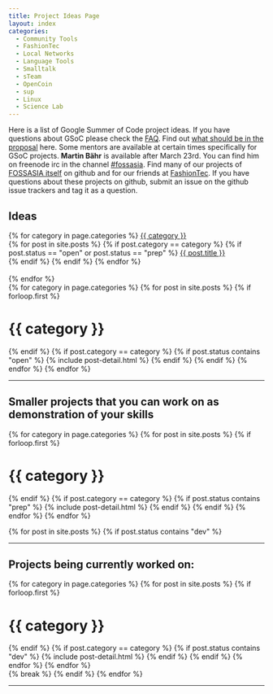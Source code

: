 ```yaml
---
title: Project Ideas Page
layout: index
categories:
  - Community Tools
  - FashionTec
  - Local Networks
  - Language Tools
  - Smalltalk
  - sTeam
  - OpenCoin
  - sup
  - Linux
  - Science Lab 
---
```


Here is a list of Google Summer of Code project ideas. If you have questions about GSoC please check the [FAQ](http://www.google-melange.com/gsoc/document/show/gsoc_program/google/gsoc2015/help_page). Find out [what should be in the proposal](gsoc-faq.html) here. Some mentors are available at certain times specifically for GSoC projects. **Martin Bähr** is available after March 23rd. You can find him on freenode irc in the channel [#fossasia](irc://irc.freenode.net/fossasia). Find many of our projects of [FOSSASIA itself](http://github.com/fossasia/) on github and for our friends at [FashionTec](https://github.com/fashiontec/). If you have questions about these projects on github, submit an issue on the github issue trackers and tag it as a question.

<div class="project-contents">
  <h2>Ideas</h2>
  {% for category in page.categories %}
    <a href="#{{ category }}">{{ category }}</a>
    <div class="category-contents">
      {% for post in site.posts %}
        {% if post.category == category %}
          {% if post.status == "open" or post.status == "prep" %}
            <a href="#{{ post.title }}">{{ post.title }}</a>
            <br>
          {% endif %}
        {% endif %}
      {% endfor %}
    </div>
    <br>
  {% endfor %}
</div>

<div>
  {% for category in page.categories %}
    {% for post in site.posts %}
      {% if forloop.first %}
        <h1 id="{{ category }}" class="project-category">{{ category }}</h1>
      {% endif %}
      {% if post.category == category %}
        {% if post.status contains "open" %}
          <span>{% include post-detail.html %}</span>
        {% endif %}
      {% endif %}
    {% endfor %}
  {% endfor %}
</div>

* * *

## Smaller projects that you can work on as demonstration of your skills

<div>
  {% for category in page.categories %}
    {% for post in site.posts %}
      {% if forloop.first %}
        <h1 id="{{ category }}" class="project-category">{{ category }}</h1>
      {% endif %}
      {% if post.category == category %}
        {% if post.status contains "prep" %}
          <span>{% include post-detail.html %}</span>
        {% endif %}
      {% endif %}
    {% endfor %}
  {% endfor %}
</div>

  {% for post in site.posts %}
    {% if post.status contains "dev" %}
* * *

## Projects being currently worked on:

<div>
  {% for category in page.categories %}
    {% for post in site.posts %}
      {% if forloop.first %}
        <h1 id="{{ category }}" class="project-category">{{ category }}</h1>
      {% endif %}
      {% if post.category == category %}
        {% if post.status contains "dev" %}
          <span>{% include post-detail.html %}</span>
        {% endif %}
      {% endif %}
    {% endfor %}
  {% endfor %}
</div>
      {% break %}
    {% endif %}
  {% endfor %}

* * *
